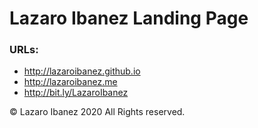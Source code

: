# Lazaro Ibanez Landing Page

### URLs:

* http://lazaroibanez.github.io   
* http://lazaroibanez.me   
* http://bit.ly/LazaroIbanez  

© Lazaro Ibanez 2020 All Rights reserved.
